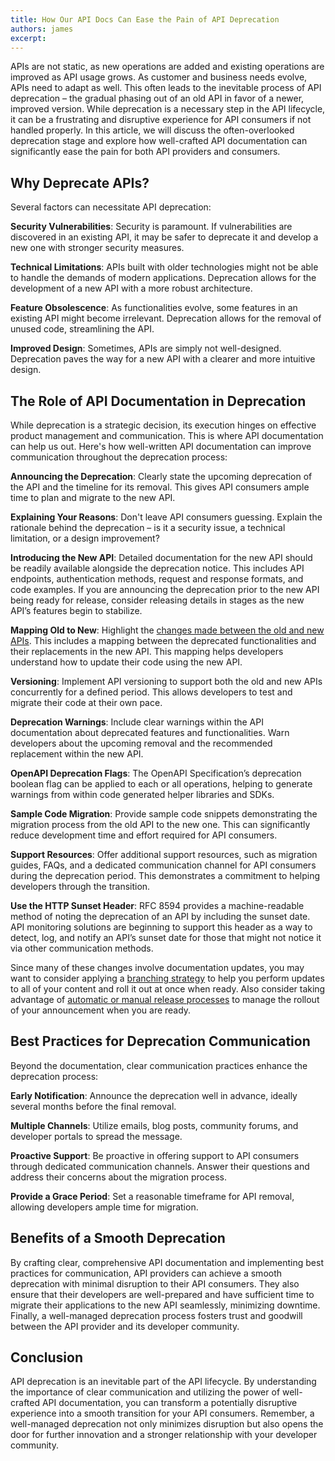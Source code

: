 ```yaml
---
title: How Our API Docs Can Ease the Pain of API Deprecation
authors: james
excerpt: 
---
```


APIs are not static, as new operations are added and existing operations are improved as API usage grows. As customer and business needs evolve, APIs need to adapt as well. This often leads to the inevitable process of API deprecation – the gradual phasing out of an old API in favor of a newer, improved version.
While deprecation is a necessary step in the API lifecycle, it can be a frustrating and disruptive experience for API consumers if not handled properly. In this article, we will discuss the often-overlooked deprecation stage and explore how well-crafted API documentation can significantly ease the pain for both API providers and consumers.

## Why Deprecate APIs?

Several factors can necessitate API deprecation:

**Security Vulnerabilities**: Security is paramount. If vulnerabilities are discovered in an existing API, it may be safer to deprecate it and develop a new one with stronger security measures.

**Technical Limitations**: APIs built with older technologies might not be able to handle the demands of modern applications. Deprecation allows for the development of a new API with a more robust architecture.

**Feature Obsolescence**: As functionalities evolve, some features in an existing API might become irrelevant. Deprecation allows for the removal of unused code, streamlining the API.

**Improved Design**: Sometimes, APIs are simply not well-designed. Deprecation paves the way for a new API with a clearer and more intuitive design.

## The Role of API Documentation in Deprecation

While deprecation is a strategic decision, its execution hinges on effective product management and communication. This is where API documentation can help us out. Here's how well-written API documentation can improve communication throughout the deprecation process:

**Announcing the Deprecation**: Clearly state the upcoming deprecation of the API and the timeline for its removal. This gives API consumers ample time to plan and migrate to the new API.

**Explaining Your Reasons**: Don't leave API consumers guessing. Explain the rationale behind the deprecation – is it a security issue, a technical limitation, or a design improvement?

**Introducing the New API**: Detailed documentation for the new API should be readily available alongside the deprecation notice. This includes API endpoints, authentication methods, request and response formats, and code examples. If you are announcing the deprecation prior to the new API being ready for release, consider releasing details in stages as the new API’s features begin to stabilize. 

**Mapping Old to New**: Highlight the [changes made between the old and new APIs](https://docs.bump.sh/help/changes-management/changelog/). This includes a mapping between the deprecated functionalities and their replacements in the new API. This mapping helps developers understand how to update their code using the new API.

**Versioning**: Implement API versioning to support both the old and new APIs concurrently for a defined period. This allows developers to test and migrate their code at their own pace.

**Deprecation Warnings**: Include clear warnings within the API documentation about deprecated features and functionalities. Warn developers about the upcoming removal and the recommended replacement within the new API. 

**OpenAPI Deprecation Flags**: The OpenAPI Specification’s deprecation boolean flag can be applied to each or all operations, helping to generate warnings from within code generated helper libraries and SDKs. 

**Sample Code Migration**: Provide sample code snippets demonstrating the migration process from the old API to the new one. This can significantly reduce development time and effort required for API consumers.

**Support Resources**: Offer additional support resources, such as migration guides, FAQs, and a dedicated communication channel for API consumers during the deprecation period. This demonstrates a commitment to helping developers through the transition.

**Use the HTTP Sunset Header**: RFC 8594 provides a machine-readable method of noting the deprecation of an API by including the sunset date. API monitoring solutions are beginning to support this header as a way to detect, log, and notify an API’s sunset date for those that might not notice it via other communication methods.

Since many of these changes involve documentation updates, you may want to consider applying a [branching strategy](https://docs.bump.sh/help/publish-documentation/branching/) to help you perform updates to all of your content and roll it out at once when ready. Also consider taking advantage of [automatic or manual release processes](https://docs.bump.sh/help/publish-documentation/deploy-and-release-management/) to manage the rollout of your announcement when you are ready. 

## Best Practices for Deprecation Communication

Beyond the documentation, clear communication practices enhance the deprecation process:

**Early Notification**: Announce the deprecation well in advance, ideally several months before the final removal.

**Multiple Channels**: Utilize emails, blog posts, community forums, and developer portals to spread the message.

**Proactive Support**: Be proactive in offering support to API consumers through dedicated communication channels. Answer their questions and address their concerns about the migration process.

**Provide a Grace Period**: Set a reasonable timeframe for API removal, allowing developers ample time for migration.

## Benefits of a Smooth Deprecation

By crafting clear, comprehensive API documentation and implementing best practices for communication, API providers can achieve a smooth deprecation with minimal disruption to their API consumers. They also ensure that their developers are well-prepared and have sufficient time to migrate their applications to the new API seamlessly, minimizing downtime. Finally, a well-managed deprecation process fosters trust and goodwill between the API provider and its developer community.

## Conclusion
API deprecation is an inevitable part of the API lifecycle. By understanding the importance of clear communication and utilizing the power of well-crafted API documentation, you can transform a potentially disruptive experience into a smooth transition for your API consumers. Remember, a well-managed deprecation not only minimizes disruption but also opens the door for further innovation and a stronger relationship with your developer community.

